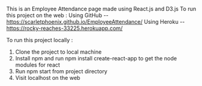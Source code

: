 This is an Employee Attendance page made using React.js and D3.js
To run this project on the web :
Using GitHub --  https://scarletphoenix.github.io/EmployeeAttendance/
Using Heroku --  https://rocky-reaches-33225.herokuapp.com/
  
To run this project locally :
1) Clone the project to local machine
2) Install npm and run npm install create-react-app to get the node modules for react
3) Run npm start from project directory
4) Visit localhost on the web
